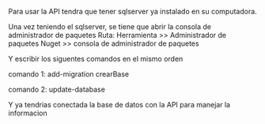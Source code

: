 Para usar la API tendra que tener sqlserver ya instalado en su computadora.

Una vez teniendo el sqlserver, se tiene que abrir la consola de administrador de paquetes
Ruta: Herramienta >> Administrador de paquetes Nuget >> consola de administrador de paquetes

Y escribir los siguentes comandos en el mismo orden 

comando 1: add-migration crearBase

comando 2: update-database

Y ya tendrias conectada la base de datos con la API para manejar la informacion  
